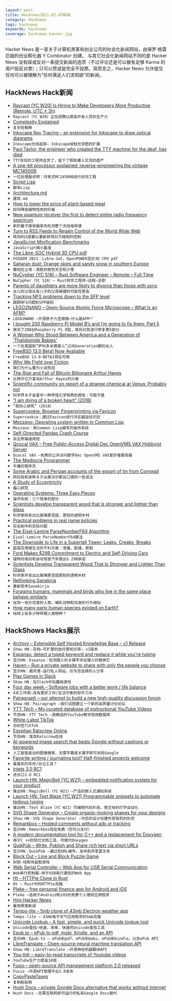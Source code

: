 ```yaml
---
layout: post
title: Hacknews2021-02-07新闻
category: Hacknews
tags: hacknews
keywords: hacknews
coverage: hacknews-banner.jpg
---
```


Hacker News 是一家关于计算机黑客和创业公司的社会化新闻网站，由保罗·格雷厄姆的创业孵化器 Y Combinator 创建。
与其它社会化新闻网站不同的是 Hacker News 没有踩或反对一条提交新闻的选项（不过评论还是可以被有足够 Karma 的用户投反对票）；只可以赞或是完全不投票。简而言之，Hacker News 允许提交任何可以被理解为“任何满足人们求知欲”的新闻。

## HackNews Hack新闻


- [Raycast (YC W20) Is Hiring to Make Developers More Productive (Remote, UTC ± 3h)](https://raycast.com/jobs)
- `Raycast（YC W20）正在招聘以提高开发人员的生产力`
- [Complexity Explained](https://complexityexplained.github.io/)
- `复杂性解释`
- [Inkscape Ray Tracing – an extension for Inkscape to draw optical diagrams](https://github.com/damienBloch/Inkscape-raytracing)
- `Inkscape光线追踪– Inkscape绘制光学图的扩展`
- [Paul Taylor, the engineer who created the TTY machine for the deaf, has died](https://www.oregonlive.com/health/2021/02/he-died-in-portland-his-legacy-of-helping-the-deaf-communicate-with-the-world.html)
- `TTY背后的工程师去世了，留下了帮助聋人交流的遗产`
- [A one-bit processor explained: reverse-engineering the vintage MC14500B](https://www.righto.com/2021/02/a-one-bit-processor-explained-reverse.html)
- `一位处理器说明：对老式MC14500B进行反向工程`
- [Script Lisp](https://sharpscript.net/lisp/)
- `脚本Lisp`
- [Architecture.md](https://matklad.github.io//2021/02/06/ARCHITECTURE.md.html)
- `建筑.md`
- [How to lower the price of plant-based meat](https://us14.campaign-archive.com/?u=66df320da8400b581cbc1b539&id=cea38367f1)
- `如何降低植物性肉的价格`
- [New quantum receiver the first to detect entire radio frequency spectrum](https://phys.org/news/2021-02-quantum-entire-radio-frequency-spectrum.html)
- `新的量子接收器率先检测整个无线电频谱`
- [Turn to RSS Feeds to Regain Control of the World Wide Web](http://techrights.org/2021/02/06/rss-feeds-www/)
- `转向RSS提要以重新获得对万维网的控制`
- [JavaScript Minification Benchmarks](https://github.com/privatenumber/minification-benchmarks)
- `JavaScript缩小基准`
- [The Libre-SOC Hybrid 3D CPU pdf](https://fosdem.org/2021/schedule/event/libresocproject/attachments/paper/4569/export/events/attachments/libresocproject/paper/4569/fosdem2021_libresoc.pdf)
- `FOSDEM 2021：Libre-SoC，OpenPOWER混合3D CPU pdf`
- [Saharan dust: Orange skies and sandy snow in southern Europe](https://www.bbc.com/news/av/world-europe-55966867)
- `撒哈拉尘埃：南欧的橙色天空和沙雪`
- [NuCypher (YC S16) – Rust Software Engineer – Remote – Full Time](item?id=26049890)
- `NuCypher（YC S16）– Rust软件工程师–远程–全职`
- [Parents of daughters are more likely to divorce than those with sons](https://www.economist.com/science-and-technology/2021/02/06/daughters-provoke-parental-strife)
- `女儿的父母比有儿子的父母离婚的可能性更高`
- [Tracking NFS problems down to the SFP level](https://news.sherlock.stanford.edu/posts/tracking-nfs-problems-down-to-the-sfp-level)
- `跟踪NFS问题到SFP级别`
- [LEGO2NANO – Open-Source Atomic Force Microscope – What Is an AFM?](https://web.archive.org/web/20150826213049/http://openafm.com/what/)
- `LEGO2NANO –开源原子力显微镜–什么是AFM？`
- [I bought 200 Raspberry Pi Model B’s and I’m going to fix them: Part 5](https://james.li/i-bought-200-raspberry-pi-model-bs-and-im-going-to-fix-them-part-5/)
- `我买了200台Raspberry Pi B型，我将对其进行修复第5部分`
- [A Woman Who Stood Between America and a Generation of ‘Thalidomide Babies’](https://www.smithsonianmag.com/science-nature/woman-who-stood-between-america-and-epidemic-birth-defects-180963165/)
- `一个在美国和“萨利多米德婴儿”之间Generation脚的女人`
- [FreeBSD 13.0 Beta1 Now Available](https://lists.freebsd.org/pipermail/freebsd-stable/2021-February/093047.html)
- `FreeBSD 13.0-BETA1现在可用`
- [Why We Fight over Fiction](https://www.overcomingbias.com/2020/11/why-we-fight-over-fiction.html)
- `我们为什么要为小说而战`
- [The Rise and Fall of Bitcoin Billionaire Arthur Hayes](https://www.vanityfair.com/news/2021/02/the-rise-and-fall-of-bitcoin-billionaire-arthur-hayes#intcid=recommendations_vf-trending-legacy_a6f46dda-cf48-4781-8493-4e8dda1026ff_popular4-1)
- `比特币亿万富翁Arthur Hayes的兴衰`
- [Scientific community on report of a strange chemical at Venus: Probably not](https://arstechnica.com/science/2021/02/scientific-community-on-report-of-a-strange-chemical-at-venus-probably-not/)
- `科学界关于金星中一种奇怪化学物质的报告：可能不是`
- [“I am dying of a broken heart” (2018)](https://papyrus-stories.com/2018/10/10/i-am-dying-of-a-broken-heart/)
- `“我伤心欲死”（2018）`
- [Supercookie: Browser Fingerprinting via Favicon](https://github.com/jonasstrehle/supercookie)
- `Supercookie：通过Favicon进行浏览器指纹识别`
- [Mezzano: Operating system written in Common Lisp](https://github.com/froggey/Mezzano#mezzano-an-operating-system-written-in-common-lisp)
- `Mezzano：用Common Lisp编写的操作系统`
- [Self-Directed Pandas Crash Course](https://kellyfoulk.herokuapp.com/post/3)
- `自主熊猫速成班`
- [Qcocal VAX – Free Public-Access Digital Dec OpenVMS VAX Hobbyist Server](http://sanyalnet-openvms-vax.freeddns.org:82/)
- `Qcocal VAX –免费的公共访问数字Dec OpenVMS VAX爱好者服务器`
- [The Mediocre Programmer](http://themediocreprogrammer.com/what-is-the-mediocre-programmer.html#what-is-the-mediocre-programmer)
- `平庸的程序员`
- [Some Arabic and Persian accounts of the export of tin from Cornwall](https://www.caitlingreen.org/2020/11/arabic-and-persian-accounts-of-cornish-tin-trade.html)
- `阿拉伯和波斯关于从康沃尔郡出口锡的一些说法`
- [A Study of Eccentricity](https://www.strangeloopcanon.com/p/a-study-of-eccentricity)
- `偏心研究`
- [Operating Systems: Three Easy Pieces](https://pages.cs.wisc.edu/~remzi/OSTEP/)
- `操作系统：三个简单的部分`
- [Scientists develop transparent wood that is stronger and lighter than glass](https://www.cbc.ca/1.5902739)
- `科学家研发出比玻璃更坚固，更轻的透明木材`
- [Practical problems in real name policies](https://shkspr.mobi/blog/2021/02/whats-my-name-again/)
- `实名制中的实际问题`
- [The Eisel-Lemire ParseNumberF64 Algorithm](https://nigeltao.github.io/blog/2020/eisel-lemire.html)
- `Eisel-Lemire ParseNumberF64算法`
- [The Downside to Life in a Supertall Tower: Leaks, Creaks, Breaks](https://www.nytimes.com/2021/02/03/realestate/luxury-high-rise-432-park.html)
- `超高层塔楼生活的不利方面：泄漏，裂缝，断裂`
- [Ford Makes $29B Commitment to Electric and Self-Driving Cars](https://www.caranddriver.com/news/a35432253/ford-ev-commitment-announced/)
- `福特向电动和自动驾驶汽车做出$ 29B承诺`
- [Scientists Develop Transparent Wood That Is Stronger and Lighter Than Glass](https://www.cbc.ca/radio/quirks/scientists-develop-transparent-wood-that-is-stronger-and-lighter-than-glass-1.5902739)
- `科学家开发出比玻璃更坚固更轻的透明木材`
- [Rethinking Sanakirja](https://pijul.org/posts/2021-02-06-rethinking-sanakirja/)
- `重新思考Sanakirja`
- [Foraging humans, mammals and birds who live in the same place behave similarly](http://www.bristol.ac.uk/news/2021/january/behavioural-convergence.html)
- `在同一地方觅食的人类，哺乳动物和鸟类的行为相似`
- [How many early human species existed on Earth?](https://www.livescience.com/how-many-human-species.html)
- `地球上有多少种早期人类物种？`


## HackShows Hacks展示

- [ Archivy – Extensible Self Hosted Knowledge Base – v1 Release](https://archivy.github.io)
- `Show HN：存档–可扩展的自托管知识库– v1版本`
- [ Espanso: detect a typed keyword and replace it while you're typing](https://espanso.org/)
- `显示HN：Espanso：检测键入的关键字并在键入时替换它`
- [ Haven – Run a private website to share with only the people you choose](https://havenweb.org/)
- `显示HN：避风港-运行私人网站，仅与您选择的人分享`
- [ Play Games in Slack](https://bored.social/)
- `Show HN：在Slack中玩趣味游戏`
- [ Four day week – Software jobs with a better work / life balance](https://www.fourdayweek.io/)
- `4天工作周–具有更好工作/生活平衡的软件工作`
- [ Pairagraph – our attempt to build a new high-quality discussion forum](http://pairagraph.com)
- `Show HN：Pairagraph –我们试图建立一个新的高质量讨论论坛`
- [ YTT Tech – My curated database of instructional YouTube Videos](https://ytt-tech.com)
- `节目HN：YTT Tech –我精选的YouTube教学视频数据库`
- [ White-Label TikTok](https://alvin5.com)
- `白标签TikTok`
- [ Egyptian Ratscrew Online](https://playcards.club)
- `节目HN：埃及Ratscrew在线`
- [ AI-powered image search that beats Google without captions or keywords](https://evertrove.co/)
- `人工智能驱动的图像搜索，无需字幕或关键字即可击败Google`
- [ Favorite writing / journaling tool? Half-finished projects welcome](item?id=26030256)
- `最喜欢的写作/日记工具？`
- [ Inlets 3.0 RC1](https://github.com/inlets/inlets/releases/tag/3.0.0-rc1)
- `进水口3.0 RC1`
- [Launch HN: MagicBell (YC W21) – embedded notification system for your product](item?id=26037645)
- `推出HN：MagicBell（YC W21）–产品的嵌入式通知系统`
- [Launch HN: Text Blaze (YC W21) Programmable snippets to automate tedious typing](item?id=26037816)
- `推出HN：Text Blaze（YC W21）可编程代码片段，使乏味的打字自动化`
- [ SVG Shape Generator – Create organic-looking shapes for your designs](https://www.softr.io/tools/svg-shape-generator)
- `Show HN：SVG Shape Generator –为您的设计创建外观有机的形状`
- [ Remarkbox – Hosted comments without ads or tracking](https://www.remarkbox.com/remarkbox-is-now-pay-what-you-can.html)
- `显示HN：Remarkbox现在免费（您可以支付）`
- [ A modern documentation tool for C++ and a replacement for Doxygen](https://hdoc.io/)
- `用于C ++的现代文档工具，可替代Doxygen`
- [ QuikPub – Write, Publish and Share rich text via short URLs](https://quikpub.co/)
- `显示HN：QuikPub –通过短URL编写，发布和共享富文本`
- [ Block Out – Line and Block Puzzle Game](https://blockoutunity.github.io/)
- `封锁-线和块益智游戏`
- [ Web Serial Controller – Web App for USB Serial Communication](https://webserial.app/)
- `Web串行控制器–用于USB串行通信的Web App`
- [ Ht – HTTPie Clone in Rust](https://github.com/ducaale/ht)
- `Ht – Rust中的HTTPie克隆`
- [ Pleke – free personal finance app for Android and iOS](https://pleke.com/)
- `Pleke –适用于Android和iOS的免费个人理财应用程序`
- [ Hire Hacker News](https://hirehackernews.com/)
- `雇用黑客新闻`
- [ Temps-lite – 5mb clone of 43mb Electron weather app](https://github.com/GirkovArpa/temps-lite)
- `Temps-lite – 43mb电子天气应用程序的5mb克隆`
- [ Unicode Lookup – A fast, simple, and quick Unicode lookup tool](https://unicode.emnudge.dev/)
- `Unicode查找–快速，简单，快速的Unicode查找工具`
- [ Epub.to – ePub to pdf, mobi, Kindle, and an API](https://epub.to)
- `显示HN：Epub.to – ePub到pdf，ePub到mobi，ePub到kindle，以及ePub API`
- [ LibreTranslate – Open-source neural machine translation API](https://libretranslate.com/)
- `Show HN：LibreTranslate –开源神经机器翻译API`
- [ You-tldr – easy-to-read transcripts of Youtube videos](https://you-tldr.com/)
- `YouTube生产力提高10倍`
- [ Fusio – open-source API management platform 2.0 released](https://github.com/apioo/fusio)
- `Fusio –开源API管理平台2.0发布`
- [ CopyPasteTaxes](https://github.com/breck7/copypastetaxes)
- `复制粘贴税`
- [ Hush Docs – private Google Docs alternative that works without internet](https://demo.hushdocs.com)
- `Hush Docs –无需互联网即可运行的私有Google Docs替代`

